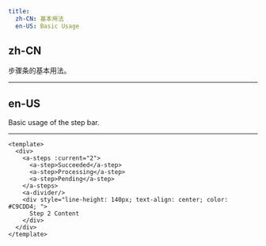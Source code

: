 ```yaml
title:
  zh-CN: 基本用法
  en-US: Basic Usage
```

## zh-CN

步骤条的基本用法。

---

## en-US

Basic usage of the step bar.

---

```vue
<template>
  <div>
    <a-steps :current="2">
      <a-step>Succeeded</a-step>
      <a-step>Processing</a-step>
      <a-step>Pending</a-step>
    </a-steps>
    <a-divider/>
    <div style="line-height: 140px; text-align: center; color: #C9CDD4; ">
      Step 2 Content
    </div>
  </div>
</template>
```

